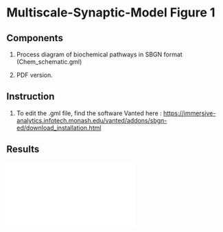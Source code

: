 
# Multiscale-Synaptic-Model Figure 1

## Components
1. Process diagram of biochemical pathways in SBGN format (Chem_schematic.gml)

2. PDF version.

## Instruction
1. To edit the .gml file, find the software Vanted here : https://immersive-analytics.infotech.monash.edu/vanted/addons/sbgn-ed/download_installation.html 

## Results
![alt text](./Chem_schematic.pdf)
